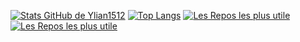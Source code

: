 [![Stats GitHub de Ylian1512](https://github-readme-stats.vercel.app/api?username=Ylian1512&theme=github_dark)](https://github.com/anuraghazra/github-readme-stats)
[![Top Langs](https://github-readme-stats.vercel.app/api/top-langs/?username=Ylian1512&layout=compact&theme=github_dark)](https://github.com/anuraghazra/github-readme-stats)
[![Les Repos les plus utile](https://github-readme-stats.vercel.app/api/pin/?username=Ylian1512&repo=ziponal&theme=github_dark)](https://github.com/anuraghazra/github-readme-stats)[![Les Repos les plus utile](https://github-readme-stats.vercel.app/api/pin/?username=Ylian1512&repo=gestionnaire&theme=github_dark)](https://github.com/anuraghazra/github-readme-stats)
